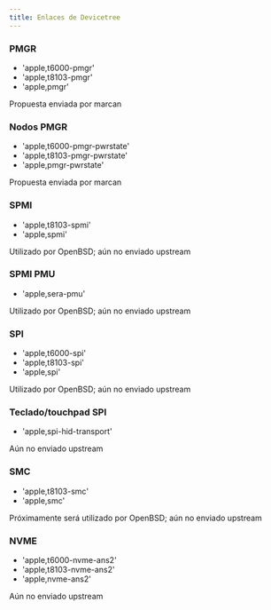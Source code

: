 ```yaml
---
title: Enlaces de Devicetree
---
```


### PMGR
- 'apple,t6000-pmgr'
- 'apple,t8103-pmgr'
- 'apple,pmgr'

Propuesta enviada por marcan

### Nodos PMGR
- 'apple,t6000-pmgr-pwrstate'
- 'apple,t8103-pmgr-pwrstate'
- 'apple,pmgr-pwrstate'

Propuesta enviada por marcan

### SPMI
- 'apple,t8103-spmi'
- 'apple,spmi'

Utilizado por OpenBSD; aún no enviado upstream

### SPMI PMU
- 'apple,sera-pmu'

Utilizado por OpenBSD; aún no enviado upstream

### SPI
- 'apple,t6000-spi'
- 'apple,t8103-spi'
- 'apple,spi'

Utilizado por OpenBSD; aún no enviado upstream

### Teclado/touchpad SPI
- 'apple,spi-hid-transport'

Aún no enviado upstream

### SMC
- 'apple,t8103-smc'
- 'apple,smc'

Próximamente será utilizado por OpenBSD; aún no enviado upstream

### NVME
- 'apple,t6000-nvme-ans2'
- 'apple,t8103-nvme-ans2'
- 'apple,nvme-ans2'

Aún no enviado upstream 